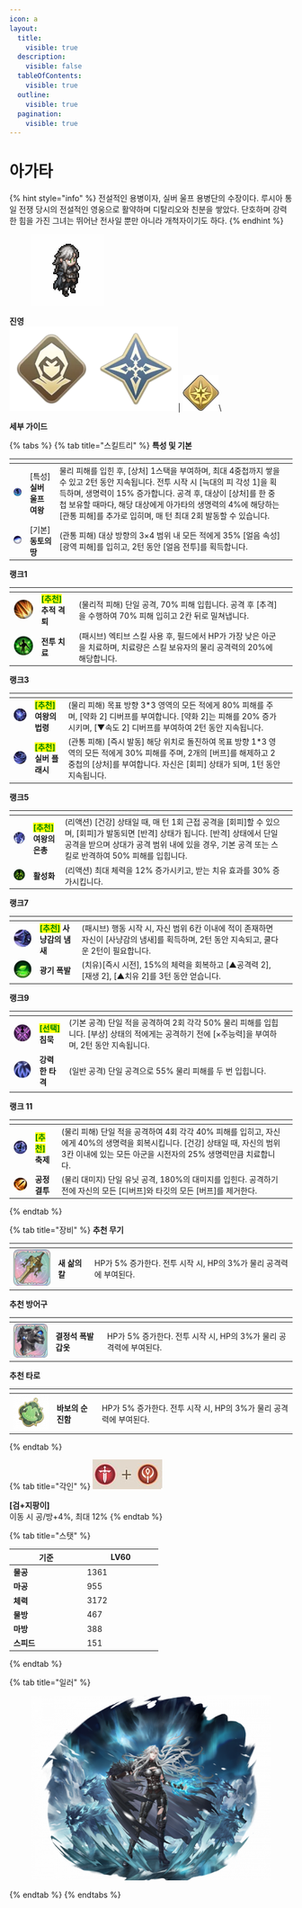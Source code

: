 ```yaml
---
icon: a
layout:
  title:
    visible: true
  description:
    visible: false
  tableOfContents:
    visible: true
  outline:
    visible: true
  pagination:
    visible: true
---
```


# 아가타

{% hint style="info" %}
전설적인 용병이자, 실버 울프 용병단의 수장이다. 루시아 통일 전쟁 당시의 전설적인 영웅으로 활약하며 디탈리오와 친분을 쌓았다. 단호하며 강력한 힘을 가진 그녀는 뛰어난 전사일 뿐만 아니라 개척자이기도 하다.
{% endhint %}

<div align="left">

<figure><img src="../../.gitbook/assets/18.png" alt=""><figcaption></figcaption></figure>

</div>

**진영**\
<img src="../../.gitbook/assets/unittag_rover-150x150.webp" alt="" data-size="line"><img src="../../.gitbook/assets/2 (2).webp" alt="" data-size="line">| <img src="../../.gitbook/assets/감시자.webp" alt="" data-size="line">\


**세부 가이드**

{% tabs %}
{% tab title="스킬트리" %}
**특성 및 기본**

<table data-view="cards"><thead><tr><th></th><th></th><th></th><th data-hidden data-card-cover data-type="files"></th></tr></thead><tbody><tr><td><img src="../../.gitbook/assets/0 (1).webp" alt=""></td><td>[특성] <strong>실버 울프 여왕</strong></td><td>물리 피해를 입힌 후, [상처] 1스택을 부여하며, 최대 4중첩까지 쌓을 수 있고 2턴 동안 지속됩니다. 전투 시작 시 [늑대의 피 각성 1]을 획득하며, 생명력이 15% 증가합니다. 공격 후, 대상이 [상처]를 한 중첩 보유할 때마다, 해당 대상에게 아가타의 생명력의 4%에 해당하는 [관통 피해]를 추가로 입히며, 매 턴 최대 2회 발동할 수 있습니다.</td><td></td></tr><tr><td><img src="../../.gitbook/assets/Everfrost-Ground.webp" alt=""></td><td>[기본] <strong>동토의 땅</strong></td><td>(관통 피해) 대상 방향의 3×4 범위 내 모든 적에게 35% [얼음 속성] [광역 피해]를 입히고, 2턴 동안 [얼음 전투]를 획득합니다.</td><td></td></tr></tbody></table>

**랭크1**

<table data-view="cards"><thead><tr><th></th><th></th><th></th><th data-hidden data-card-cover data-type="files"></th></tr></thead><tbody><tr><td><img src="../../.gitbook/assets/1 (3).webp" alt="" data-size="original"></td><td><mark style="color:green;"><strong>[추천]</strong></mark> <strong>추적 격퇴</strong></td><td>(물리적 피해) 단일 공격, 70% 피해 입힙니다. 공격 후 [추격]을 수행하여 70% 피해 입히고 2칸 뒤로 밀쳐냅니다.</td><td></td></tr><tr><td><img src="../../.gitbook/assets/Combat-Therapy.webp" alt=""></td><td><strong>전투 치료</strong></td><td>(패시브) 엑티브 스킬 사용 후, 필드에서 HP가 가장 낮은 아군을 치료하며, 치료량은 스킬 보유자의 물리 공격력의 20%에 해당합니다.</td><td></td></tr></tbody></table>

**랭크3**

<table data-view="cards"><thead><tr><th></th><th></th><th></th><th data-hidden data-card-cover data-type="files"></th></tr></thead><tbody><tr><td><img src="../../.gitbook/assets/3 (1).webp" alt=""></td><td><mark style="color:green;"><strong>[추천]</strong></mark><strong> 여왕의 법령</strong></td><td>(물리 피해) 목표 방향 3*3 영역의 모든 적에게 80% 피해를 주며, [약화 2] 디버프를 부여합니다. [약화 2]는 피해를 20% 증가시키며, [▼속도 2] 디버프를 부여하여 2턴 동안 지속됩니다.</td><td></td></tr><tr><td><img src="../../.gitbook/assets/2 (4).webp" alt=""></td><td><mark style="color:green;"><strong>[추천]</strong></mark><strong> 실버 플래시</strong></td><td>(관통 피해) [즉시 발동] 해당 위치로 돌진하여 목표 방향 1*3 영역의 모든 적에게 30% 피해를 주며, 2개의 [버프]를 해제하고 2중첩의 [상처]를 부여합니다. 자신은 [회피] 상태가 되며, 1턴 동안 지속됩니다.</td><td></td></tr></tbody></table>

**랭크5**

<table data-view="cards"><thead><tr><th></th><th></th><th></th><th data-hidden data-card-cover data-type="files"></th></tr></thead><tbody><tr><td><img src="../../.gitbook/assets/4 (1).webp" alt=""></td><td><mark style="color:green;"><strong>[추천]</strong></mark><strong> 여왕의 은총</strong></td><td>(리액션) [건강] 상태일 때, 매 턴 1회 근접 공격을 [회피]할 수 있으며, [회피]가 발동되면 [반격] 상태가 됩니다. [반격] 상태에서 단일 공격을 받으며 상대가 공격 범위 내에 있을 경우, 기본 공격 또는 스킬로 반격하여 50% 피해를 입힙니다.</td><td></td></tr><tr><td><img src="../../.gitbook/assets/Activation.webp" alt=""></td><td><strong>활성화</strong></td><td>(리액션) 최대 체력을 12% 증가시키고, 받는 치유 효과를 30% 증가시킵니다.</td><td></td></tr></tbody></table>

**랭크7**

<table data-view="cards"><thead><tr><th></th><th></th><th></th><th data-hidden data-card-cover data-type="files"></th></tr></thead><tbody><tr><td><img src="../../.gitbook/assets/5 (1).webp" alt=""></td><td><mark style="color:green;"><strong>[추천]</strong></mark><strong>  사냥감의 냄새</strong></td><td>(패시브) 행동 시작 시, 자신 범위 6칸 이내에 적이 존재하면 자신이 [사냥감의 냄새]를 획득하며, 2턴 동안 지속되고, 쿨다운 2턴이 필요합니다.</td><td></td></tr><tr><td><img src="../../.gitbook/assets/Wildness-boiling.webp" alt=""></td><td><strong>광기 폭발</strong></td><td>(치유)[즉시 시전], 15%의 체력을 회복하고 [▲공격력 2], [재생 2], [▲치유 2]를 3턴 동안 얻습니다.</td><td></td></tr></tbody></table>

**랭크9**

<table data-view="cards"><thead><tr><th></th><th></th><th></th><th data-hidden data-card-cover data-type="files"></th></tr></thead><tbody><tr><td><img src="../../.gitbook/assets/6 (1).webp" alt=""></td><td><mark style="color:green;"><strong>[선택]</strong></mark><strong> 침묵</strong></td><td>(기본 공격) 단일 적을 공격하여 2회 각각 50% 물리 피해를 입힙니다. [부상] 상태의 적에게는 공격하기 전에 [×주능력]을 부여하며, 2턴 동안 지속됩니다.</td><td></td></tr><tr><td><img src="../../.gitbook/assets/Power-Strike.webp" alt=""></td><td><strong>강력한 타격</strong></td><td>(일반 공격) 단일 공격으로 55% 물리 피해를 두 번 입힙니다.</td><td></td></tr><tr><td></td><td></td><td></td><td></td></tr></tbody></table>

**랭크 11**

<table data-view="cards"><thead><tr><th></th><th></th><th></th><th data-hidden data-card-cover data-type="files"></th></tr></thead><tbody><tr><td><img src="../../.gitbook/assets/7 (1).webp" alt=""></td><td><mark style="color:green;"><strong>[추천]</strong></mark><strong> 축제</strong></td><td>(물리 피해) 단일 적을 공격하여 4회 각각 40% 피해를 입히고, 자신에게 40%의 생명력을 회복시킵니다. [건강] 상태일 때, 자신의 범위 3칸 이내에 있는 모든 아군을 시전자의 25% 생명력만큼 치료합니다.</td><td></td></tr><tr><td><img src="../../.gitbook/assets/Fair-Duel.webp" alt=""></td><td><strong>공정 결투</strong></td><td>(물리 대미지) 단일 유닛 공격, 180%의 대미지를 입힌다. 공격하기 전에 자신의 모든 [디버프]와 타깃의 모든 [버프]를 제거한다.</td><td></td></tr></tbody></table>
{% endtab %}

{% tab title="장비" %}
**추천 무기**

<table data-view="cards"><thead><tr><th></th><th></th><th data-hidden></th></tr></thead><tbody><tr><td><img src="../../.gitbook/assets/새삶.png" alt=""></td><td><strong>새 삶의 칼</strong></td><td>HP가 5% 증가한다. 전투 시작 시, HP의 3%가 물리 공격력에 부여된다.</td></tr></tbody></table>

**추천 방어구**

<table data-view="cards"><thead><tr><th></th><th></th><th data-hidden></th></tr></thead><tbody><tr><td><img src="../../.gitbook/assets/a_7.png" alt=""></td><td><strong>결정석 폭발 갑옷</strong></td><td>HP가 5% 증가한다. 전투 시작 시, HP의 3%가 물리 공격력에 부여된다.</td></tr></tbody></table>

**추천 타로**

<table data-view="cards"><thead><tr><th></th><th></th><th data-hidden></th></tr></thead><tbody><tr><td><img src="../../.gitbook/assets/The-Innocence-of-Fools.webp" alt=""></td><td><strong>바보의 순진함</strong></td><td>HP가 5% 증가한다. 전투 시작 시, HP의 3%가 물리 공격력에 부여된다.</td></tr></tbody></table>
{% endtab %}

{% tab title="각인" %}
<img src="../../.gitbook/assets/1 (27).png" alt="" data-size="original">&#x20;

**\[검+지팡이]** \
이동 시 공/방+4%, 최대 12%
{% endtab %}

{% tab title="스탯" %}
<table><thead><tr><th width="117">기준</th><th width="120">LV60</th></tr></thead><tbody><tr><td><strong>물공</strong></td><td>1361</td></tr><tr><td><strong>마공</strong></td><td>955</td></tr><tr><td><strong>체력</strong></td><td>3172</td></tr><tr><td><strong>물방</strong></td><td>467</td></tr><tr><td><strong>마방</strong></td><td>388</td></tr><tr><td><strong>스피드</strong></td><td>151</td></tr></tbody></table>
{% endtab %}

{% tab title="일러" %}
<figure><img src="../../.gitbook/assets/agatha-awakening.png" alt=""><figcaption></figcaption></figure>
{% endtab %}
{% endtabs %}

